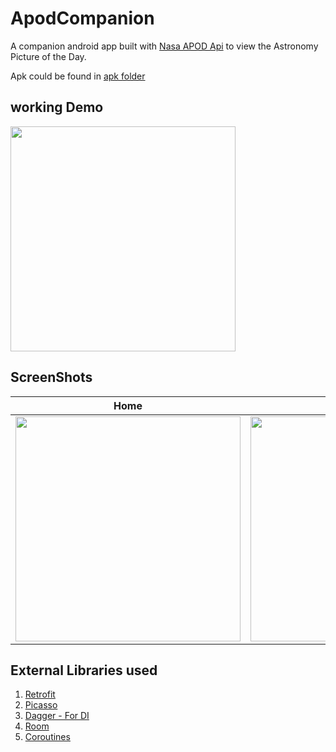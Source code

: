 # ApodCompanion

A companion android app built with [Nasa APOD Api](https://api.nasa.gov/) to view the Astronomy Picture of the Day.

Apk could be found in [apk folder](/apk)

## working Demo
<img src="https://user-images.githubusercontent.com/24780524/66425636-c7eaea00-ea2d-11e9-974a-8cc01e3411ac.gif" width=360>

## ScreenShots
| Home | Viewer | Image Details|
|-----|-----|-----|
|<img src="https://user-images.githubusercontent.com/24780524/66425810-2617cd00-ea2e-11e9-932e-0d99fa4a625f.png" width=360>|<img src="https://user-images.githubusercontent.com/24780524/66425924-5e1f1000-ea2e-11e9-8051-758abb5bfeee.png" width=360>|<img src="https://user-images.githubusercontent.com/24780524/66425978-7bec7500-ea2e-11e9-91c7-204d91154c93.png" width=360>|


## External Libraries used
1) [Retrofit](https://square.github.io/retrofit/)
2) [Picasso](https://square.github.io/picasso/)
3) [Dagger - For DI](https://github.com/google/dagger)
4) [Room](https://developer.android.com/topic/libraries/architecture/room)
5) [Coroutines](https://kotlinlang.org/docs/reference/coroutines-overview.html)
